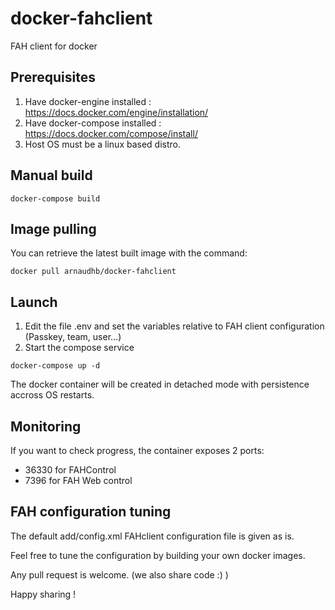 # docker-fahclient
FAH client for docker

## Prerequisites
1) Have docker-engine installed : https://docs.docker.com/engine/installation/
2) Have docker-compose installed : https://docs.docker.com/compose/install/
2) Host OS must be a linux based distro.

## Manual build
```
docker-compose build
```

## Image pulling
You can retrieve the latest built image with the command:
```
docker pull arnaudhb/docker-fahclient
```

## Launch
1) Edit the file .env and set the variables relative to FAH client configuration (Passkey, team, user...)
2) Start the compose service

```
docker-compose up -d
```

The docker container will be created in detached mode with persistence accross OS restarts.

## Monitoring
If you want to check progress, the container exposes 2 ports:
- 36330 for FAHControl
- 7396 for FAH Web control


## FAH configuration tuning
The default add/config.xml FAHclient configuration file is given as is.

Feel free to tune the configuration by building your own docker images.

Any pull request is welcome.  (we also share code :) )

Happy sharing !

